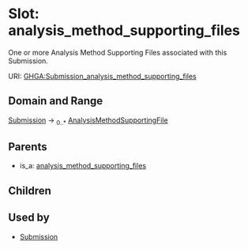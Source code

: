 
# Slot: analysis_method_supporting_files


One or more Analysis Method Supporting Files associated with this Submission.

URI: [GHGA:Submission_analysis_method_supporting_files](https://w3id.org/GHGA/Submission_analysis_method_supporting_files)


## Domain and Range

[Submission](Submission.md) &#8594;  <sub>0..\*</sub> [AnalysisMethodSupportingFile](AnalysisMethodSupportingFile.md)

## Parents

 *  is_a: [analysis_method_supporting_files](analysis_method_supporting_files.md)

## Children


## Used by

 * [Submission](Submission.md)
